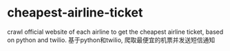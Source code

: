 # cheapest-airline-ticket
crawl official website of  each airline to get the cheapest airline ticket, based on python and twilio. 基于python和twilio, 爬取最便宜的机票并发送短信通知
